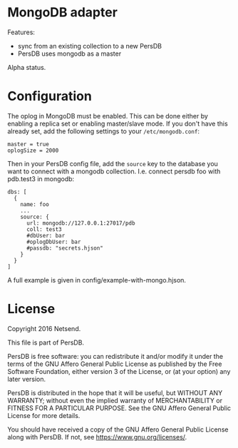 # MongoDB adapter

Features:
* sync from an existing collection to a new PersDB
* PersDB uses mongodb as a master

Alpha status.

# Configuration

The oplog in MongoDB must be enabled. This can be done either by enabling a
replica set or enabling master/slave mode. If you don't have this already set,
add the following settings to your `/etc/mongodb.conf`:
```
master = true
oplogSize = 2000
```

Then in your PersDB config file, add the `source` key to the database you want
to connect with a mongodb collection. I.e. connect persdb foo with pdb.test3 in
mongodb:
```
dbs: [
  {
    name: foo
    ...
    source: {
      url: mongodb://127.0.0.1:27017/pdb
      coll: test3
      #dbUser: bar
      #oplogDbUser: bar
      #passdb: "secrets.hjson"
    }
  }
]
```

A full example is given in config/example-with-mongo.hjson.

# License

Copyright 2016 Netsend.

This file is part of PersDB.

PersDB is free software: you can redistribute it and/or modify it under the
terms of the GNU Affero General Public License as published by the Free Software
Foundation, either version 3 of the License, or (at your option) any later
version.

PersDB is distributed in the hope that it will be useful, but WITHOUT ANY
WARRANTY; without even the implied warranty of MERCHANTABILITY or FITNESS FOR A
PARTICULAR PURPOSE. See the GNU Affero General Public License for more details.

You should have received a copy of the GNU Affero General Public License along
with PersDB. If not, see <https://www.gnu.org/licenses/>.

